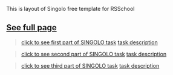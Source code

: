 This is layout of Singolo free template for RSSchool

[**See full page**](https://lenazamnius.github.io/singolo)
---
>[click to see first part of SINGOLO task](https://lenazamnius.github.io/singolo/singolo.html)
>[task description](https://github.com/rolling-scopes-school/tasks/blob/master/tasks/markups/level-2/singolo/part-1/singolo-1-ru.md)

>[click to see second part of SINGOLO task](https://lenazamnius.github.io/singolo/singolo2.html)
>[task description](https://github.com/rolling-scopes-school/tasks/blob/master/tasks/markups/level-2/singolo/part-2/singolo-2-ru.md)

>[click to see third part of SINGOLO task](https://lenazamnius.github.io/singolo/singolo3.html)
>[task description](https://github.com/rolling-scopes-school/tasks/blob/master/tasks/markups/level-2/singolo/part-3/singolo-3-ru.md)
